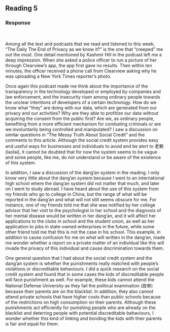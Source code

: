 ## Reading 5
### **Response**
<br/>

Among all the text and podcasts that we read and listened to this week, “The Daily The End of Privacy as we know it?” is the one that “creeped” me out the most. One detail mentioned by Kashmir Hill in the podcast left me a deep impression. When she asked a police officer to run a picture of her through Clearview’s app, the app first gave no results. Then within ten minutes, the officer received a phone call from Clearview asking why he was uploading a New York Times reporter’s photo.

Once again this podcast made me think about the importance of the transparency in the technology developed or employed by companies and law enforcement, and the insecurity risen among ordinary people towards the unclear intentions of developers of a certain technology. How do we know what “they” are doing with our data, which are generated from our privacy and our activities? Why are they able to profitize our data without acquiring the consent from the public first? Are we, as ordinary people, benefiting from a more efficient mechanism for combating criminals or are we involuntarily being controlled and manipulated? I saw a discussion on similar questions in “The Messy Truth About Social Credit” and the comments to this article. Although the social credit system provides easy and useful ways for businesses and individuals to avoid and be alert to 老赖 (laolai), it cannot be doubted that for now the system seems to be vague and some people, like me, do not understand or be aware of the existence of this system.

In addition, I saw a discussion of the dang’an system in the reading. I only know very little about the dang’an system because I went to an international high school where the dang’an system did not matter that much, and later on I went to study abroad. I have heard about the use of this system from my friends who go to college in China, but the range of what will be reported in the dang’an and what will not still seems obscure for me. For instance, one of my friends told me that she was notified by her college advisor that her visit to the psychologist in her school and the diagnosis of her mental disease would be written in her dang’an, and it will affect her applications to the clubs in school and the student union, as well as her application to jobs in state-owned enterprises in the future, while some other friend told me that this is not the case in his school. This example, in addition to cause confusion for me on what will written in the dang’an, made me wonder whether a report on a private matter of an individual like this will invade the privacy of this individual and cause discrimination towards them.

One general question that I had about the social credit system and the dang’an system is whether the punishments really matched with people’s violations or discreditable behaviours. I did a quick research on the social credit system and found that in some cases the kids of discreditable people will face punishment as well. For example, these kids cannot attend the National Defense University as they fail the political examination (政审) because their parents are on the blacklist. In addition, they also cannot attend private schools that have higher costs than public schools because of the restrictions on high consumption on their parents. Although these punishments act efficiently for punishing people who are already on the blacklist and deterring people with potential discreditable behaviours, I wonder whether this kind of linking and bonding the kids with their parents is fair and equal for them.
